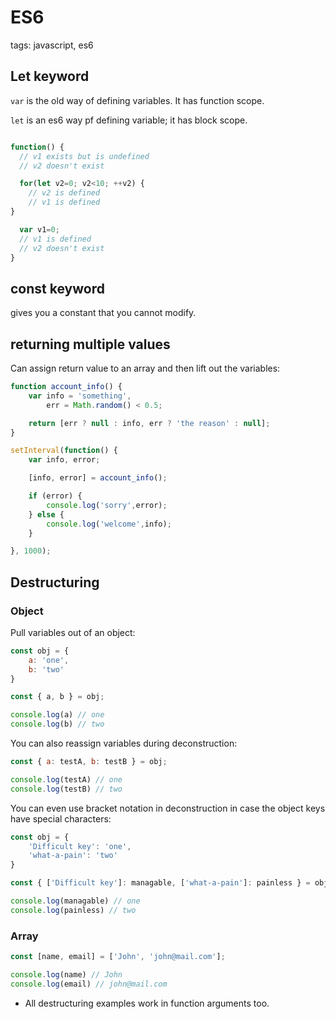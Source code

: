# ES6

tags: javascript, es6

## Let keyword

`var` is the old way of defining variables. It has function scope.

`let` is an es6 way pf defining variable; it has block scope.

```javascript

function() {
  // v1 exists but is undefined
  // v2 doesn't exist

  for(let v2=0; v2<10; ++v2) {
    // v2 is defined
    // v1 is defined
}

  var v1=0;
  // v1 is defined
  // v2 doesn't exist
}
```

## const keyword

gives you a constant that you cannot modify.

## returning multiple values

Can assign return value to an array and then lift out the variables:

```javascript
function account_info() {
    var info = 'something',
        err = Math.random() < 0.5;

    return [err ? null : info, err ? 'the reason' : null];
}

setInterval(function() {
    var info, error;

    [info, error] = account_info();

    if (error) {
        console.log('sorry',error);
    } else {
        console.log('welcome',info);
    }

}, 1000);
```

## Destructuring

### Object
Pull variables out of an object:
```js
const obj = {
    a: 'one',
    b: 'two'
}

const { a, b } = obj;

console.log(a) // one
console.log(b) // two
```

You can also reassign variables during deconstruction:
```js
const { a: testA, b: testB } = obj;

console.log(testA) // one
console.log(testB) // two
```

You can even use bracket notation in deconstruction in case the object keys have special characters:
```js
const obj = {
    'Difficult key': 'one',
    'what-a-pain': 'two'
}

const { ['Difficult key']: managable, ['what-a-pain']: painless } = obj;

console.log(managable) // one
console.log(painless) // two
```
### Array
```js
const [name, email] = ['John', 'john@mail.com'];

console.log(name) // John
console.log(email) // john@mail.com
```

* All destructuring examples work in function arguments too.
